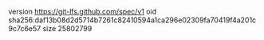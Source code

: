 version https://git-lfs.github.com/spec/v1
oid sha256:daf13b08d2d5714b7261c82410594a1ca296e02309fa70419f4a201c9c7c6e57
size 25802799
